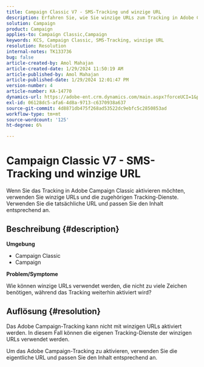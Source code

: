 ```yaml
---
title: Campaign Classic V7 - SMS-Tracking und winzige URL
description: Erfahren Sie, wie Sie winzige URLs zum Tracking in Adobe Campaign Classic v7 verwenden.
solution: Campaign
product: Campaign
applies-to: Campaign Classic,Campaign
keywords: KCS, Campaign Classic, SMS-Tracking, winzige URL
resolution: Resolution
internal-notes: TK133736
bug: false
article-created-by: Amol Mahajan
article-created-date: 1/29/2024 11:50:19 AM
article-published-by: Amol Mahajan
article-published-date: 1/29/2024 12:01:47 PM
version-number: 4
article-number: KA-14770
dynamics-url: https://adobe-ent.crm.dynamics.com/main.aspx?forceUCI=1&pagetype=entityrecord&etn=knowledgearticle&id=6851d290-9cbe-ee11-9079-6045bd0061cb
exl-id: 06128dc5-afa6-4d8a-9713-c6370938a637
source-git-commit: 4d8871db475f268ad53522dc9ebfc5c2850853ad
workflow-type: tm+mt
source-wordcount: '125'
ht-degree: 6%

---
```


# Campaign Classic V7 - SMS-Tracking und winzige URL


Wenn Sie das Tracking in Adobe Campaign Classic aktivieren möchten, verwenden Sie winzige URLs und die zugehörigen Tracking-Dienste. Verwenden Sie die tatsächliche URL und passen Sie den Inhalt entsprechend an.

## Beschreibung {#description}


<b>Umgebung</b>

- Campaign Classic
- Campaign




<b>Problem/Symptome</b>

Wie können winzige URLs verwendet werden, die nicht zu viele Zeichen benötigen, während das Tracking weiterhin aktiviert wird?


## Auflösung {#resolution}


Das Adobe Campaign-Tracking kann nicht mit winzigen URLs aktiviert werden. In diesem Fall können die eigenen Tracking-Dienste der winzigen URLs verwendet werden.

Um das Adobe Campaign-Tracking zu aktivieren, verwenden Sie die eigentliche URL und passen Sie den Inhalt entsprechend an.

